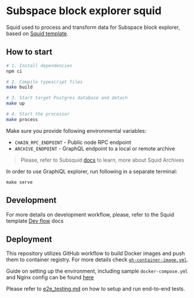 # Subspace block explorer squid

Squid used to process and transform data for Subspace block explorer, based on [Squid template](https://github.com/subsquid/squid-template).

## How to start

```bash
# 1. Install dependencies
npm ci

# 2. Compile typescript files
make build

# 3. Start target Postgres database and detach
make up

# 4. Start the processor
make process
```

Make sure you provide following environmental variables:
- `CHAIN_RPC_ENDPOINT` - Public node RPC endpoint
- `ARCHIVE_ENDPOINT` - GraphQL endpoint to a local or remote archive
> Please, refer to Subsquid [docs](https://docs.subsquid.io/archives/) to learn, more about Squid Archives

In order to use GraphiQL explorer, run following in a separate terminal:
```
make serve
```

## Development
For more details on development workflow, please, refer to the Squid template [Dev flow](https://github.com/subsquid/squid-template#dev-flow) docs

## Deployment
This repository utilizes GitHub workflow to build Docker images and push them to container registry. For more details check [`gh-container-image.yml`](../.github/workflows/gh-container-image.yml).

Guide on setting up the environment, including sample `docker-compose.yml` and Nginx config can be found [here](https://github.com/subspace/infra/tree/main/_docs/8_BlockExplorerSquid)

Please refer to [e2e_testing.md](e2e_testing.md) on how to setup and run end-to-end tests.
